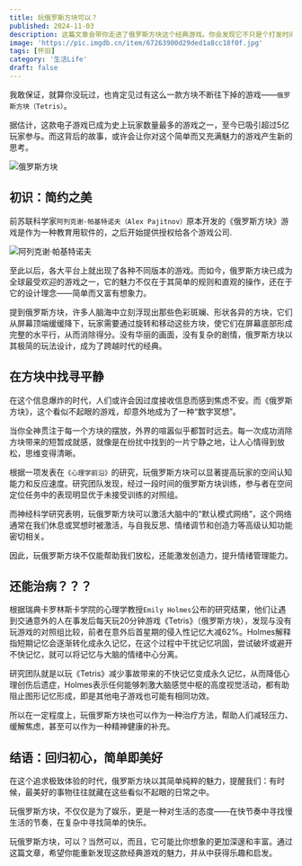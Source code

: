 ```yaml
---
title: 玩俄罗斯方块可以？
published: 2024-11-03
description: 这篇文章会带你走进了俄罗斯方块这个经典游戏。你会发现它不只是个打发时间的小玩意儿，里面藏着的大智慧和对生活的感悟，让人越玩越有味儿。
image: 'https://pic.imgdb.cn/item/67263900d29ded1a8cc18f0f.jpg'
tags: [怀旧]
category: '生活Life'
draft: false 
---
```


我敢保证，就算你没玩过，也肯定见过有这么一款方块不断往下掉的游戏——`俄罗斯方块（Tetris）`。

据估计，这款电子游戏已成为史上玩家数量最多的游戏之一，至今已吸引超过5亿玩家参与。而这背后的故事，或许会让你对这个简单而又充满魅力的游戏产生新的思考。

![俄罗斯方块](https://pic.imgdb.cn/item/6727031cd29ded1a8c45eb5d.jpg)

## 初识：简约之美

前苏联科学家`阿列克谢·帕基特诺夫（Alex Pajitnov）`原本开发的《俄罗斯方块》游戏是作为一种教育用软件的，之后开始提供授权给各个游戏公司.

![阿列克谢·帕基特诺夫](https://pic.imgdb.cn/item/672703a1d29ded1a8c469bd6.jpg)

至此以后，各大平台上就出现了各种不同版本的游戏。而如今，俄罗斯方块已成为全球最受欢迎的游戏之一，它的魅力不仅在于其简单的规则和直观的操作，还在于它的设计理念——简单而又富有想象力。

提到俄罗斯方块，许多人脑海中立刻浮现出那些色彩斑斓、形状各异的方块，它们从屏幕顶端缓缓降下，玩家需要通过旋转和移动这些方块，使它们在屏幕底部形成完整的水平行，从而消除得分。没有华丽的画面，没有复杂的剧情，俄罗斯方块以其极简的玩法设计，成为了跨越时代的经典。

## 在方块中找寻平静

在这个信息爆炸的时代，人们或许会因过度接收信息而感到焦虑不安。而《俄罗斯方块》，这个看似不起眼的游戏，却意外地成为了一种“数字冥想”。

当你全神贯注于每一个方块的摆放，外界的喧嚣似乎都暂时远去。每一次成功消除方块带来的短暂成就感，就像是在纷扰中找到的一片宁静之地，让人心情得到放松，思维变得清晰。

根据一项发表在`《心理学前沿》`的研究，玩俄罗斯方块可以显著提高玩家的空间认知能力和反应速度。研究团队发现，经过一段时间的俄罗斯方块训练，参与者在空间定位任务中的表现明显优于未接受训练的对照组。

而神经科学研究表明，玩俄罗斯方块可以激活大脑中的“默认模式网络”，这个网络通常在我们休息或冥想时被激活，与自我反思、情绪调节和创造力等高级认知功能密切相关。

因此，玩俄罗斯方块不仅能帮助我们放松，还能激发创造力，提升情绪管理能力。

## 还能治病？？？

根据瑞典卡罗林斯卡学院的心理学教授`Emily Holmes`公布的研究结果，他们让遇到交通意外的人在事发后每天玩20分钟游戏《Tetris》（俄罗斯方块），发现与没有玩游戏的对照组比较，前者在意外后首星期的侵入性记忆大减62%。Holmes解释指短期记忆会逐渐转化成永久记忆，在这个过程中干扰记忆巩固，尝试破坏或避开不快记忆，就可以将记忆与大脑的情绪中心分离。

研究团队就是以玩《Tetris》减少事故带来的不快记忆变成永久记忆，从而降低心理创伤后遗症，Holmes表示任何能够刺激大脑感觉中枢的高度视觉活动，都有助阻止图形记忆形成，即是其他电子游戏也可能有相同功效。

所以在一定程度上，玩俄罗斯方块也可以作为一种治疗方法，帮助人们减轻压力、缓解焦虑，甚至可以作为一种精神健康的补充。

## 结语：回归初心，简单即美好

在这个追求极致体验的时代，俄罗斯方块以其简单纯粹的魅力，提醒我们：有时候，最美好的事物往往就藏在这些看似不起眼的日常之中。

玩俄罗斯方块，不仅仅是为了娱乐，更是一种对生活的态度——在快节奏中寻找慢生活的节奏，在复杂中寻找简单的快乐。

玩俄罗斯方块，可以？当然可以，而且，它可能比你想象的更加深邃和丰富。通过这篇文章，希望你能重新发现这款经典游戏的魅力，并从中获得乐趣和启发。